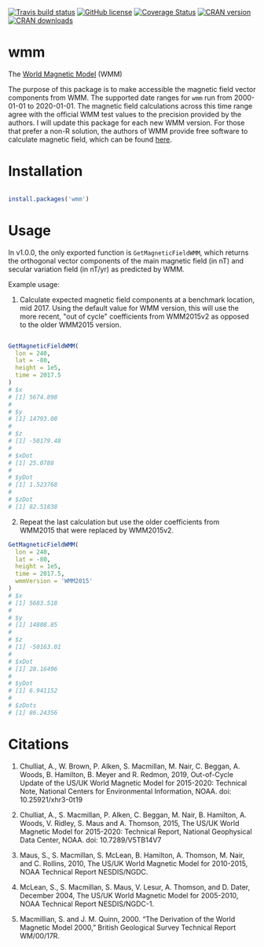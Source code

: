 <!-- badges: start -->
[![Travis build status](https://travis-ci.org/wfrierson/wmm.svg?branch=master)](https://travis-ci.org/wfrierson/wmm)
[![GitHub license](https://img.shields.io/github/license/Naereen/StrapDown.js.svg)](/LICENSE)
[![Coverage Status](https://coveralls.io/repos/github/wfrierson/wmm/badge.svg?branch=master)](https://coveralls.io/github/wfrierson/wmm?branch=master)
[![CRAN version](https://www.r-pkg.org/badges/version/wmm)](https://cran.r-project.org/web/packages/wmm/index.html)
[![CRAN downloads](https://cranlogs.r-pkg.org/badges/grand-total/wmm)](https://cran.r-project.org/web/packages/wmm/index.html)
<!-- badges: end -->

# wmm
The [World Magnetic Model](https://www.ngdc.noaa.gov/geomag/WMM/DoDWMM.shtml) (WMM)

The purpose of this package is to make accessible the magnetic field vector components from WMM. The supported date ranges for `wmm` run from 2000-01-01 to 2020-01-01. The magnetic field calculations across this time range agree with the official WMM test values to the precision provided by the authors. I will update this package for each new WMM version. For those that prefer a non-R solution, the authors of WMM provide free software to calculate magnetic field, which can be found [here](https://www.ngdc.noaa.gov/geomag/WMM/soft.shtml).

# Installation

``` r

install.packages('wmm')

```

# Usage

In v1.0.0, the only exported function is `GetMagneticFieldWMM`, which returns the orthogonal vector components of the main magnetic field (in nT) and secular variation field (in nT/yr) as predicted by WMM.

Example usage: 

1. Calculate expected magnetic field components at a benchmark location, mid 2017. Using the default value for WMM version, this will use the more recent, "out of cycle" coefficients from WMM2015v2 as opposed to the older WMM2015 version.
``` r

GetMagneticFieldWMM(
  lon = 240,
  lat = -80,
  height = 1e5,
  time = 2017.5
)
# $x
# [1] 5674.898
# 
# $y
# [1] 14793.08
# 
# $z
# [1] -50179.48
# 
# $xDot
# [1] 25.0788
# 
# $yDot
# [1] 1.523768
# 
# $zDot
# [1] 82.51838
```

2. Repeat the last calculation but use the older coefficients from WMM2015 that were replaced by WMM2015v2.
``` r
GetMagneticFieldWMM(
  lon = 240,
  lat = -80,
  height = 1e5,
  time = 2017.5,
  wmmVersion = 'WMM2015'
)
# $x
# [1] 5683.518
# 
# $y
# [1] 14808.85
# 
# $z
# [1] -50163.01
# 
# $xDot
# [1] 28.16496
# 
# $yDot
# [1] 6.941152
# 
# $zDots
# [1] 86.24356
```

# Citations

1. Chulliat, A., W. Brown, P. Alken, S. Macmillan, M. Nair, C. Beggan, A. Woods,
B. Hamilton, B. Meyer and R. Redmon, 2019, Out-of-Cycle Update of the
US/UK World Magnetic Model for 2015-2020: Technical Note, National
Centers for Environmental Information, NOAA. doi: 10.25921/xhr3-0t19

2. Chulliat, A., S. Macmillan, P. Alken, C. Beggan, M. Nair, B. Hamilton, A.
Woods, V. Ridley, S. Maus and A. Thomson, 2015, The US/UK World
Magnetic Model for 2015-2020: Technical Report, National Geophysical
Data Center, NOAA. doi: 10.7289/V5TB14V7

3. Maus, S., S. Macmillan, S. McLean, B. Hamilton, A. Thomson,
M. Nair, and C. Rollins, 2010, The US/UK World Magnetic Model
for 2010-2015, NOAA Technical Report NESDIS/NGDC.

4. McLean, S., S. Macmillan, S. Maus, V. Lesur, A.
Thomson, and D. Dater, December 2004, The
US/UK World Magnetic Model for 2005-2010,
NOAA Technical Report NESDIS/NGDC-1. 

5. Macmillian, S. and J. M. Quinn, 2000. 
“The Derivation of the World Magnetic Model 2000,” 
British Geological Survey Technical Report WM/00/17R.
